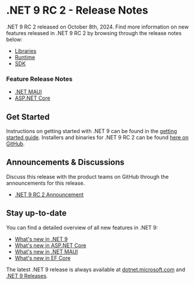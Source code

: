 # .NET 9 RC 2 - Release Notes

.NET 9 RC 2 released on October 8th, 2024. Find more information on new features released in .NET 9 RC 2 by browsing through the release notes below:

* [Libraries](./libraries.md)
* [Runtime](./runtime.md)
* [SDK](./sdk.md)

### Feature Release Notes

* [.NET MAUI](./dotnetmaui.md)
* [ASP.NET Core](./aspnetcore.md)

## Get Started

Instructions on getting started with .NET 9 can be found in the [getting started guide](../../get-started.md). Installers and binaries for .NET 9 RC 2 can be found [here on GitHub](./9.0.0-rc.2.md).

## Announcements & Discussions

Discuss this release with the product teams on GitHub through the announcements for this release. 

* [.NET 9 RC 2 Announcement](https://aka.ms/dotnet/9/rc2)

## Stay up-to-date

You can find a detailed overview of all new features in .NET 9:

* [What's new in .NET 9](https://learn.microsoft.com/dotnet/core/whats-new/dotnet-9/overview)
* [What's new in ASP.NET Core](https://learn.microsoft.com/aspnet/core/release-notes/aspnetcore-9.0)
* [What's new in .NET MAUI](https://learn.microsoft.com/dotnet/maui/whats-new/dotnet-9)
* [What's new in EF Core](https://learn.microsoft.com/ef/core/what-is-new/ef-core-9.0/whatsnew)

The latest .NET 9 release is always available at [dotnet.microsoft.com](https://dotnet.microsoft.com/download/dotnet/9.0) and [.NET 9 Releases](../../README.md).
